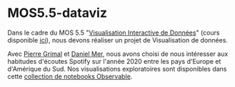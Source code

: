 # MOS5.5-dataviz

Dans le cadre du MOS 5.5 "[Visualisation Interactive de Données](https://github.com/LyonDataViz/MOS5.5-Dataviz/)" (cours disponible [ici](https://observablehq.com/d/6e199389cb9d1895)), nous devons réaliser un projet de Visualisation de données.

Avec [Pierre Grimal](https://github.com/PierreGrimal) et [Daniel Mer](https://github.com/manielder), nous avons choisi de nous intéresser aux habitudes d'écoutes Spotify sur l'année 2020 entre les pays d'Europe et d'Amérique du Sud. Nos visualisations exploratoires sont disponibles dans cette [collection de notebooks Observable](https://observablehq.com/collection/@raphaelchalicarne/spotify).
